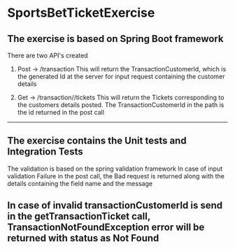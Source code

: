 # SportsBetTicketExercise

The exercise is based on Spring Boot framework
-------------------------------------------------------------------------
There are two API's created
1. Post -> /transaction
This will return the TransactionCustomerId, which is the generated Id at the server for input request containing the customer details

2. Get -> /transaction/<TransactionCustomerId>/tickets
This will return the Tickets corresponding to the customers details posted. The TransactionCustomerId in the path is the id returned in the post call
---------------------------------------------------------------------------
The exercise contains the Unit tests and Integration Tests
---------------------------------------------------------------------------
The validation is based on the spring validation framework
In case of input validation Failure in the post call, the Bad request is returned along with the details containing the field name and the message

In case of invalid transactionCustomerId is send in the getTransactionTicket call, TransactionNotFoundException error will be returned with status as Not Found
---------------------------------------------------------------------------
